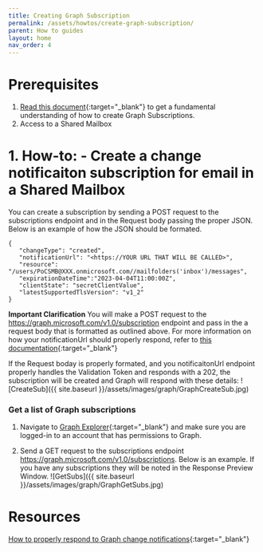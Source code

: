 ```yaml
---
title: Creating Graph Subscription
permalink: /assets/howtos/create-graph-subscription/
parent: How to guides
layout: home
nav_order: 4
---
```

# **Prerequisites**
1. [Read this document](https://learn.microsoft.com/en-us/graph/api/subscription-post-subscriptions?view=graph-rest-1.0&tabs=http){:target="_blank"} to get a fundamental understanding of how to create Graph Subscriptions.
2. Access to a Shared Mailbox 

# 1. How-to: - Create a change notificaiton subscription for email in a Shared Mailbox
You can create a subscription by sending a POST request to the subscriptions endpoint and in the Request body passing the proper JSON.  Below is an example of how the JSON should be formated.
~~~
{
   "changeType": "created",
   "notificationUrl": "<https://YOUR URL THAT WILL BE CALLED>",
   "resource": "/users/PoCSMB@XXX.onmicrosoft.com//mailfolders('inbox')/messages",
   "expirationDateTime":"2023-04-04T11:00:00Z",
   "clientState": "secretClientValue",
   "latestSupportedTlsVersion": "v1_2"
}
~~~
**Important Clarification**
You will make a POST request to the https://graph.microsoft.com/v1.0/subscription endpoint and pass in the a request body that is formatted as outlined above.  For more information on how your notificationUrl should properly respond, refer to [this documentation](https://learn.microsoft.com/en-us/graph/change-notifications-delivery-webhooks?tabs=http){:target="_blank"}

If the Request boday is properly formated, and you notificaitonUrl endpoint properly handles the Validation Token and responds with a 202, the subscription will be created and Graph will respond with these details:
![CreateSub]({{ site.baseurl }}/assets/images/graph/GraphCreateSub.jpg)


### Get a list of Graph subscriptions ###
1. Navigate to [Graph Explorer](https://developer.microsoft.com/en-us/graph/graph-explorer){:target="_blank"} and make sure you are logged-in to an account that has permissions to Graph.

3. Send a GET request to the subscriptions endpoint https://graph.microsoft.com/v1.0/subscriptions.  Below is an example. If you have any subscriptions they will be noted in the Response Preview Window.
![GetSubs]({{ site.baseurl }}/assets/images/graph/GraphGetSubs.jpg)

# Resources
[How to properly respond to Graph change notifications]( https://learn.microsoft.com/en-us/graph/change-notifications-delivery-webhooks?tabs=http){:target="_blank"} 
